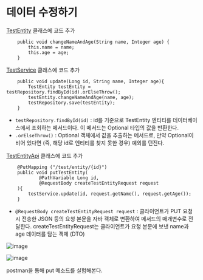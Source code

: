 # 데이터 수정하기
[TestEntity](https://github.com/skcy1515/Study-Record/blob/main/Spring/%EC%A5%AC%EC%A5%AC%EC%99%80%20%ED%95%A8%EA%BB%98%20%ED%95%98%EB%A3%A8%EB%A7%8C%EC%97%90%20%EC%8B%9C%EC%9E%91%ED%95%98%EB%8A%94%20%EB%B0%B1%EC%97%94%EB%93%9C/review/src/main/java/com/example/review/model/TestEntity.java) 클래스에 코드 추가
```
    public void changeNameAndAge(String name, Integer age) {
        this.name = name;
        this.age = age;
    }
```

[TestService](https://github.com/skcy1515/Study-Record/blob/main/Spring/%EC%A5%AC%EC%A5%AC%EC%99%80%20%ED%95%A8%EA%BB%98%20%ED%95%98%EB%A3%A8%EB%A7%8C%EC%97%90%20%EC%8B%9C%EC%9E%91%ED%95%98%EB%8A%94%20%EB%B0%B1%EC%97%94%EB%93%9C/review/src/main/java/com/example/review/service/TestService.java) 클래스에 코드 추가

```
    public void update(Long id, String name, Integer age){
        TestEntity testEntity = testRepository.findById(id).orElseThrow();
        testEntity.changeNameAndAge(name, age);
        testRepository.save(testEntity);
    }
```
- `testRepository.findById(id)` : id를 기준으로 TestEntity 엔티티를 데이터베이스에서 조회하는 메서드이다. 이 메서드는 Optional<TestEntity> 타입의 값을 반환한다.
- `.orElseThrow()` : Optional 객체에서 값을 추출하는 메서드로, 만약 Optional이 비어 있다면 (즉, 해당 id로 엔티티를 찾지 못한 경우) 예외를 던진다.

[TestEntityApi](https://github.com/skcy1515/Study-Record/blob/main/Spring/%EC%A5%AC%EC%A5%AC%EC%99%80%20%ED%95%A8%EA%BB%98%20%ED%95%98%EB%A3%A8%EB%A7%8C%EC%97%90%20%EC%8B%9C%EC%9E%91%ED%95%98%EB%8A%94%20%EB%B0%B1%EC%97%94%EB%93%9C/review/src/main/java/com/example/review/api/TestEntityApi.java) 클래스에 코드 추가
```
    @PutMapping ("/test/entity/{id}")
    public void putTestEntity(
            @PathVariable Long id,
            @RequestBody createTestEntityRequest request
    ){
        testService.update(id, request.getName(), request.getAge());
    }
```
- `@RequestBody createTestEntityRequest request` : 클라이언트가 PUT 요청 시 전송한 JSON 등의 요청 본문을 자바 객체로 변환하여 메서드의 매개변수로 전달한다. createTestEntityRequest는 클라이언트가 요청 본문에 보낸 name과 age 데이터를 담는 객체 (DTO)

![image](https://github.com/user-attachments/assets/b9839bea-c634-4552-9363-118617caad8f)

![image](https://github.com/user-attachments/assets/330519cf-1798-45c9-ac89-3a56d1e835e0)

postman을 통해 put 메소드를 실험해본다.
